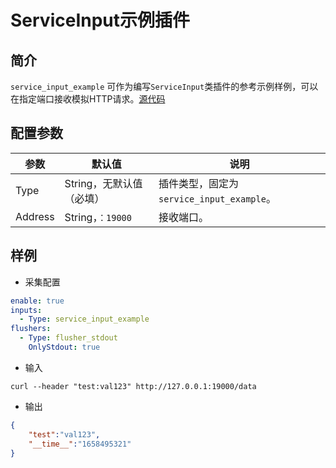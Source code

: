 # ServiceInput示例插件

## 简介
`service_input_example` 可作为编写`ServiceInput`类插件的参考示例样例，可以在指定端口接收模拟HTTP请求。[源代码](https://github.com/alibaba/ilogtail/blob/main/plugins/input/example/service_example.go)

## 配置参数
| 参数 | 默认值 | 说明 |
| - | - | - |
| Type | String，无默认值（必填） | 插件类型，固定为`service_input_example`。 |
| Address | String，`：19000` | 接收端口。 |


## 样例

* 采集配置
```yaml
enable: true
inputs:
  - Type: service_input_example
flushers:
  - Type: flusher_stdout
    OnlyStdout: true  
```

* 输入
```
curl --header "test:val123" http://127.0.0.1:19000/data
```

* 输出
```json
{
	"test":"val123",
	"__time__":"1658495321"
}
```